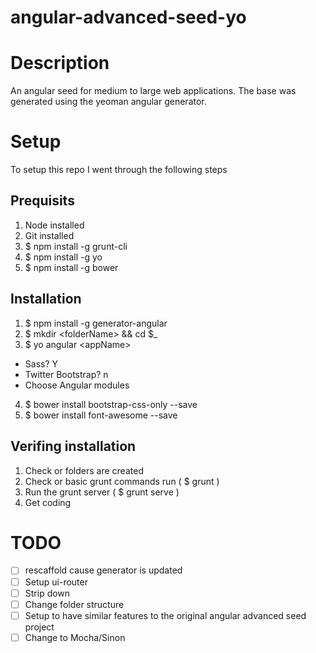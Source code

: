 angular-advanced-seed-yo
========================

# Description
An angular seed for medium to large web applications.
The base was generated using the yeoman angular generator.

# Setup
To setup this repo I went through the following steps

## Prequisits
1. Node installed
2. Git installed
3. $ npm install -g grunt-cli
4. $ npm install -g yo
5. $ npm install -g bower

## Installation
1. $ npm install -g generator-angular
2. $ mkdir \<folderName\> && cd $_
3. $ yo angular \<appName\>
  - Sass? Y
  - Twitter Bootstrap? n
  - Choose Angular modules
4. $ bower install bootstrap-css-only --save
5. $ bower install font-awesome --save

## Verifing installation
1. Check or folders are created
2. Check or basic grunt commands run ( $ grunt )
3. Run the grunt server ( $ grunt serve )
4. Get coding


# TODO
- [ ] rescaffold cause generator is updated
- [ ] Setup ui-router
- [ ] Strip down
- [ ] Change folder structure
- [ ] Setup to have similar features to the original angular advanced seed project
- [ ] Change to Mocha/Sinon